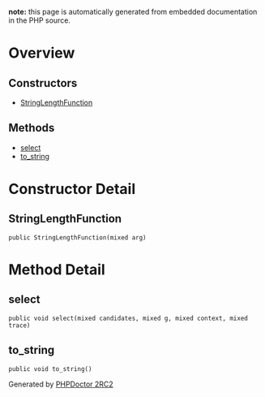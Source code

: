 **note:** this page is automatically generated from embedded documentation in the PHP source.

# Overview #

## Constructors ##
  * [StringLengthFunction](#StringLengthFunction.md)
## Methods ##
  * [select](#select.md)
  * [to\_string](#to_string.md)

# Constructor Detail #

## StringLengthFunction ##

```
public StringLengthFunction(mixed arg)
```



# Method Detail #

## select ##

```
public void select(mixed candidates, mixed g, mixed context, mixed trace)
```



## to\_string ##

```
public void to_string()
```





Generated by [PHPDoctor 2RC2](http://phpdoctor.sourceforge.net/)